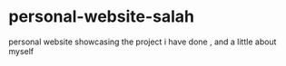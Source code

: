 # personal-website-salah
personal website showcasing the project i have done , and a little about myself 
